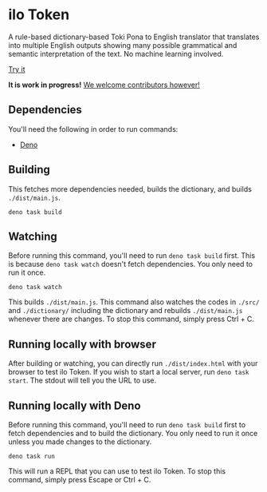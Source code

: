 # ilo Token

A rule-based dictionary-based Toki Pona to English translator that translates into multiple English outputs showing many possible grammatical and semantic interpretation of the text. No machine learning involved.

[Try it](https://ilo-token.github.io/)

**It is work in progress!** [We welcome contributors however!](./CONTRIBUTING.md)

## Dependencies

You'll need the following in order to run commands:

- [Deno](https://deno.com/)

## Building

This fetches more dependencies needed, builds the dictionary, and builds `./dist/main.js`.

```
deno task build
```

## Watching

Before running this command, you'll need to run `deno task build` first. This is because `deno task watch` doesn't fetch dependencies. You only need to run it once.

```
deno task watch
```

This builds `./dist/main.js`. This command also watches the codes in `./src/` and `./dictionary/` including the dictionary and rebuilds `./dist/main.js` whenever there are changes. To stop this command, simply press Ctrl + C.

## Running locally with browser

After building or watching, you can directly run `./dist/index.html` with your browser to test ilo Token. If you wish to start a local server, run `deno task start`. The stdout will tell you the URL to use.

## Running locally with Deno

Before running this command, you'll need to run `deno task build` first to fetch dependencies and to build the dictionary. You only need to run it once unless you made changes to the dictionary.

```
deno task run
```

This will run a REPL that you can use to test ilo Token. To stop this command, simply press Escape or Ctrl + C.
